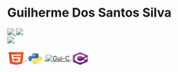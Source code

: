 # Guilherme Dos Santos Silva



<div>  
  <a href = "mailto:guilhermedosantos45@gmail.com"><img src="https://img.shields.io/badge/-Gmail-%23333?style=for-the-badge&logo=gmail&logoColor=white" target="_blank">   </a>
  <a href="https://www.linkedin.com/in/guilherme-dos-santos-silva-681971169/" target="_blank"><img src="https://img.shields.io/badge/-LinkedIn-%230077B5?style=for-the-     badge&logo=linkedin&logoColor=white" target="_blank"> 
<div>

  
  
<a href="https://github.com/GuilhermeSSx">
  <img height="180em" src="https://github-readme-stats.vercel.app/api?                         username=GuilhermeSSx&show_icons=true&theme=synthwave&include_all_commits=true&count_private=true"/>
</div>
<div style="display: inline_block"><br>
  <img align="center" alt="Gui-HTML" height="30" width="40" src="https://raw.githubusercontent.com/devicons/devicon/master/icons/html5/html5-original.svg">
  <img align="center" alt="Gui-Python" height="30" width="40" src="https://raw.githubusercontent.com/devicons/devicon/master/icons/python/python-original.svg">
  <img align="center" alt="Gui-C" height="30" width="40" src="https://cdn.jsdelivr.net/gh/devicons/devicon/icons/c/c-original.svg">
  <img align="center" alt="Gui-Csharp" height="30" width="40" src="https://raw.githubusercontent.com/devicons/devicon/master/icons/csharp/csharp-original.svg">
</div>


</div>
